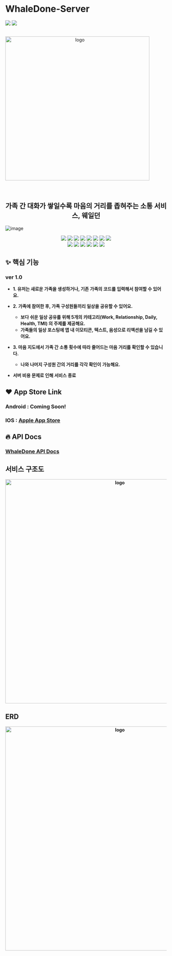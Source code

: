 # WhaleDone-Server
<p>
<img src="https://img.shields.io/badge/release-1.0.0-339933">
<img src="https://img.shields.io/badge/maintenance-NO-339933"> 
</p>
<br>
<div align="center" style="display:flex;">
    <img src="https://user-images.githubusercontent.com/66156531/166720135-b8ebc029-a64c-4d6d-89c8-d029ee185738.png" width="450" alt="logo"/>
</div>
<br>
<br>

<h2 align=center> 가족 간 대화가 쌓일수록 마음의 거리를 좁혀주는 소통 서비스, 웨일던 </h2>

![image](https://user-images.githubusercontent.com/66156531/166719443-99618487-0372-49c2-85bc-127362cc1b6a.png)

<div align="center">
  <img src="https://img.shields.io/badge/SpringBoot-2.6.4-6DB33F?logo=SpringBoot"> 
  <img src="https://img.shields.io/badge/java-11-3178C6?logo=java"> 
  <img src="https://img.shields.io/badge/MySQL-8.0.28-E0234E?logo=MySQL"> 
  <img src="https://img.shields.io/badge/JPA-61DAFB"> 
  <img src="https://img.shields.io/badge/JWT-black?logo=JSON%20web%20tokens">
  <img src="https://img.shields.io/badge/Swagger-orange">
  <img src="https://img.shields.io/badge/SpringSecurity-sky">
  <img src="https://img.shields.io/badge/Gradle-green">
</div>

<div align="center">

  <img src="https://img.shields.io/badge/AWS EC2-F7B93E"> 
  <img src="https://img.shields.io/badge/AWS S3-F9DC3E">
  <img src="https://img.shields.io/badge/AWS RDS-CB3837"> 
  <img src="https://img.shields.io/badge/AWS Code Deploy-DB7093"> 
  <img src="https://img.shields.io/badge/Github Action-CB3837">
  <img src="https://img.shields.io/badge/Nginx-1.20.0-009639?logo=Nginx"> 
</div>

<h2> ✨ 핵심 기능 </h2>
<h3> ver 1.0 </h3>

* <b> 1. 유저는 새로운 가족을 생성하거나, 기존 가족의 코드를 입력해서 참여할 수 있어요. </b>
* <b> 2. 가족에 참여한 후, 가족 구성원들끼리 일상을 공유할 수 있어요. </b>
    * <b> 보다 쉬운 일상 공유를 위해 5개의 카테고리(Work, Relationship, Daily, Health, TMI) 의 주제를 제공해요. </b>
    * <b> 가족들의 일상 포스팅에 앱 내 이모티콘, 텍스트, 음성으로 리액션을 남길 수 있어요.
* <b> 3. 마음 지도에서 가족 간 소통 횟수에 따라 줄어드는 마음 거리를 확인할 수 있습니다.</b>
    * <b> 나와 나머지 구성원 간의 거리를 각각 확인이 가능해요. </b>

* 서버 비용 문제로 인해 서비스 종료

<h2> ❤️ App Store Link </h2>
<h3> Android : <b> Coming Soon! </b> </h3>
<h3> IOS : <a href = "https://apps.apple.com/kr/app/%EC%9B%A8%EC%9D%BC%EB%8D%98-whaledone/id1617074845"> Apple App Store </a> </h3>

<h2> 🔥 API Docs </h2>
<h3> <a href = "http://www.whaledone.site/swagger-ui/index.html#/"> WhaleDone API Docs </a>

<h2> 서비스 구조도 </h2>
<div align="center" style="display:flex;">
<img src="https://user-images.githubusercontent.com/66156531/178157957-0a1277b1-6b7b-4b12-afac-79183e7a1d77.png" width="700" alt="logo"/>
</div>

<h2> ERD </h2>
<div align="center" style="display:flex;">
<img src="https://user-images.githubusercontent.com/66156531/179342686-e1f10992-9efa-4c9c-8d01-da8a139ef01c.png" width="700" alt="logo"/>
</div>
